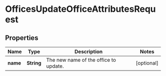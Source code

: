 

# OfficesUpdateOfficeAttributesRequest


## Properties

| Name | Type | Description | Notes |
|------------ | ------------- | ------------- | -------------|
|**name** | **String** | The new name of the office to update. |  [optional] |



